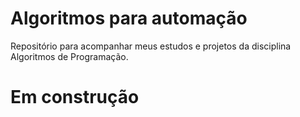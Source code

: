 # Algoritmos para automação
Repositório para acompanhar meus estudos e projetos da disciplina Algoritmos de Programação.

# Em construção
